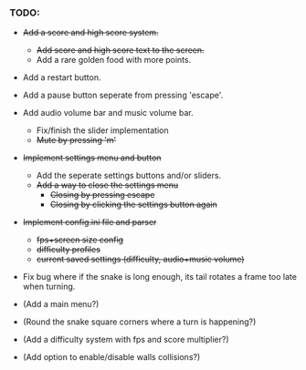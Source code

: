 ### TODO:

- ~~Add a score and high score system.~~
    - ~~Add score and high score text to the screen.~~
    - Add a rare golden food with more points.
- Add a restart button.
- Add a pause button seperate from pressing 'escape'.
- Add audio volume bar and music volume bar.
  - Fix/finish the slider implementation
  - ~~Mute by pressing 'm'~~
- ~~Implement settings menu and button~~
  - Add the seperate settings buttons and/or sliders.
  - ~~Add a way to close the settings menu~~
    - ~~Closing by pressing escape~~
    - ~~Closing by clicking the settings button again~~
- ~~Implement config.ini file and parser~~
    - ~~fps+screen size config~~
    - ~~difficulty profiles~~
    - ~~current saved settings (difficulty, audio+music volume)~~
  
- Fix bug where if the snake is long enough, its tail rotates a frame too late when turning.
- (Add a main menu?)
- (Round the snake square corners where a turn is happening?)
- (Add a difficulty system with fps and score multiplier?)
- (Add option to enable/disable walls collisions?)